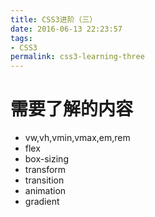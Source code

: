 ```yaml
---
title: CSS3进阶（三）
date: 2016-06-13 22:23:57
tags:
- CSS3
permalink: css3-learning-three
---
```

# 需要了解的内容
- vw,vh,vmin,vmax,em,rem
- flex
- box-sizing
- transform
- transition
- animation
- gradient
